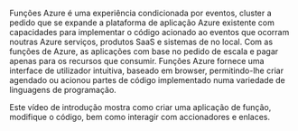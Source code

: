 Funções Azure é uma experiência condicionada por eventos, cluster a pedido que se expande a plataforma de aplicação Azure existente com capacidades para implementar o código acionado ao eventos que ocorram noutras Azure serviços, produtos SaaS e sistemas de no local. Com as funções de Azure, as aplicações com base no pedido de escala e pagar apenas para os recursos que consumir. Funções Azure fornece uma interface de utilizador intuitiva, baseado em browser, permitindo-lhe criar agendado ou acionou partes de código implementado numa variedade de linguagens de programação. 

Este vídeo de introdução mostra como criar uma aplicação de função, modifique o código, bem como interagir com accionadores e enlaces.